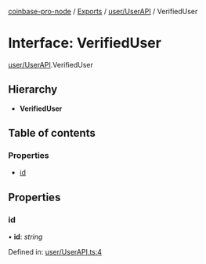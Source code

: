 [coinbase-pro-node](../README.md) / [Exports](../modules.md) / [user/UserAPI](../modules/user_userapi.md) / VerifiedUser

# Interface: VerifiedUser

[user/UserAPI](../modules/user_userapi.md).VerifiedUser

## Hierarchy

- **VerifiedUser**

## Table of contents

### Properties

- [id](user_userapi.verifieduser.md#id)

## Properties

### id

• **id**: _string_

Defined in: [user/UserAPI.ts:4](https://github.com/bennycode/coinbase-pro-node/blob/a4b1aac/src/user/UserAPI.ts#L4)
